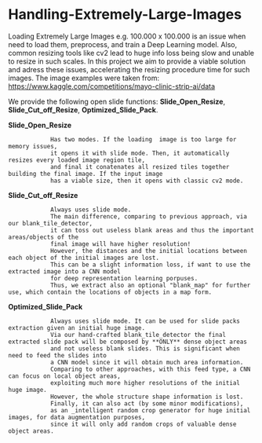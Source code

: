 # Handling-Extremely-Large-Images
Loading Extremely Large Images e.g. 100.000 x 100.000 is an issue when need to load them, preprocess, and train a Deep Learning model. 
Also, common resizing tools like cv2 lead to huge info loss being slow and unable to resize in such scales. 
In this project we aim to provide a viable solution and adress these issues, accelerating the resizing procedure time for such images.
The image examples were taken from:
https://www.kaggle.com/competitions/mayo-clinic-strip-ai/data


We provide the following open slide functions: **Slide_Open_Resize**, **Slide_Cut_off_Resize**, **Optimized_Slide_Pack**.

     
**Slide_Open_Resize**

                Has two modes. If the loading  image is too large for memory issues,
                it opens it with slide mode. Then, it automatically resizes every loaded image region tile,
                and final it conatenates all resized tiles together building the final image. If the input image 
                has a viable size, then it opens with classic cv2 mode.
                
**Slide_Cut_off_Resize**

                Always uses slide mode. 
                The main difference, comparing to previous approach, via our blank_tile_detector, 
                it can toss out useless blank areas and thus the important areas/objects of the 
                final image will have higher resolution!
                However, the distances and the initial locations between each object of the initial images are lost.
                This can be a slight information loss, if want to use the extracted image into a CNN model 
                for deep representation learning porpuses. 
                Thus, we extract also an optional "blank_map" for further use, which contain the locations of objects in a map form.
                
**Optimized_Slide_Pack**

                Always uses slide mode. It can be used for slide packs extraction given an initial huge image.
                Via our hand-crafted blank_tile_detector the final extracted slide pack will be composed by **ONLY** dense object areas 
                and not useless blank slides. This is significant when need to feed the slides into 
                a CNN model since it will obtain much area information.
                Comparing to other approaches, with this feed type, a CNN can focus on local object areas, 
                exploiting much more higher resolutions of the initial huge image. 
                However, the whole structure shape information is lost.
                Finally, it can also act (by some minor modifications), 
                as an _intelligent random crop generator for huge initial images, for data augmentation purposes, 
                since it will only add random crops of valuable dense object areas.
